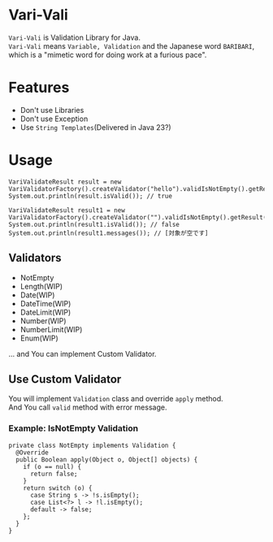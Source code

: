 # Vari-Vali
`Vari-Vali` is Validation Library for Java.  
`Vari-Vali` means `Variable, Validation` and the Japanese word `BARIBARI`, which is a "mimetic word for doing work at a furious pace".

# Features
- Don't use Libraries
- Don't use Exception
- Use `String Templates`(Delivered in Java 23?)

# Usage
```
VariValidateResult result = new VariValidatorFactory().createValidator("hello").validIsNotEmpty().getResult();
System.out.println(result.isValid()); // true

VariValidateResult result1 = new VariValidatorFactory().createValidator("").validIsNotEmpty().getResult();
System.out.println(result1.isValid()); // false
System.out.println(result1.messages()); // [対象が空です]
```

## Validators
- NotEmpty
- Length(WIP)
- Date(WIP)
- DateTime(WIP)
- DateLimit(WIP)
- Number(WIP)
- NumberLimit(WIP)
- Enum(WIP)

... and You can implement Custom Validator.

## Use Custom Validator
You will implement `Validation` class and override `apply` method.  
And You call `valid` method with error message.
### Example: IsNotEmpty Validation
```
private class NotEmpty implements Validation {
  @Override
  public Boolean apply(Object o, Object[] objects) {
    if (o == null) {
      return false;
    }
    return switch (o) {
      case String s -> !s.isEmpty();
      case List<?> l -> !l.isEmpty();
      default -> false;
    };
  }
}
```
